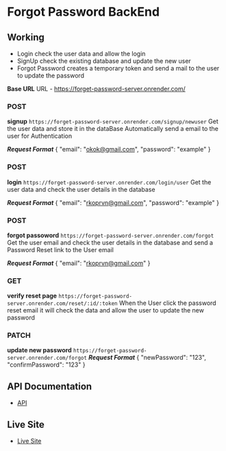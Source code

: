 # Forgot Password BackEnd

## Working
- Login check the user data and allow the login
- SignUp check the existing database and update the new user
- Forgot Password creates a temporary token and send a mail to the user to update the password

**Base URL**
URL - https://forget-password-server.onrender.com/

### POST
**signup**
  `https://forget-password-server.onrender.com/signup/newuser`
Get the user data and store it in the dataBase
Automatically send a email to the user for Authentication

***Request Format***
{
    "email": "okok@gmail.com",
    "password": "example"
}

### POST
**login**
  `https://forget-password-server.onrender.com/login/user`
Get the user data and check the user details in the database

***Request Format***
{
    "email": "rkoprvn@gmail.com",
    "password": "example"
}

### POST
**forgot passoword**
  `https://forget-password-server.onrender.com/forgot`
Get the user email and check the user details in the database and send a Password Reset link to the User email

***Request Format***
{
    "email": "rkoprvn@gmail.com"
}

### GET
**verify reset page**
  `https://forget-password-server.onrender.com/reset/:id/:token`
When the User click the password reset email it will check the data and allow the user to update the new password

### PATCH
**update new password**
  `https://forget-password-server.onrender.com/forgot`
***Request Format***
{
  "newPassword": "123",
  "confirmPassword": "123"
}

## API Documentation
- [API](https://documenter.getpostman.com/view/31335509/2s9YkkgPSB)

## Live Site
- [Live Site](https://forget-password-server.onrender.com/)
